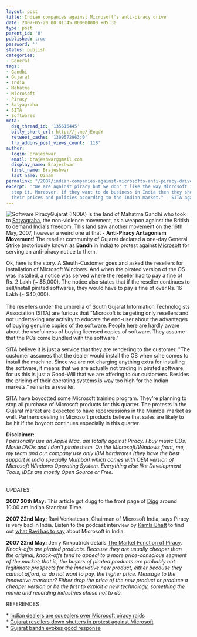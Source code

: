 ```yaml
---
layout: post
title: Indian companies against Microsoft's anti-piracy drive
date: 2007-05-20 00:01:45.000000000 +05:30
type: post
parent_id: '0'
published: true
password: ''
status: publish
categories:
- General
tags:
- Gandhi
- Gujarat
- India
- Mahatma
- Microsoft
- Piracy
- Satyagraha
- SITA
- Softwares
meta:
  dsq_thread_id: '135616445'
  bitly_short_url: http://j.mp/jEoqdY
  retweet_cache: '1309572963:0'
  trx_addons_post_views_count: '118'
author:
  login: Brajeshwar
  email: brajeshwar@gmail.com
  display_name: Brajeshwar
  first_name: Brajeshwar
  last_name: Oinam
permalink: "/2007/indian-companies-against-microsofts-anti-piracy-drive/"
excerpt: '"We are against piracy but we don''t like the way Microsoft is working to
  stop it. Moreover, if they want to do business in India then they should change
  their prices and policies according to the Indian market." - SITA against Microsoft'
---
```

<p><img src="{{ site.baseurl }}/assets/2007/05/software-piracy.jpg" alt="Software Piracy" />Gujarat (INDIA) is the land of Mahatma Gandhi who took to <a href="http://en.wikipedia.org/wiki/Satyagraha">Satyagraha</a>, the non-violence movement, as a weapon against the British to demand India's freedom. This land saw another movement on the 16th May, 2007, however a weird one at that - <strong>Anti-Piracy Antagonism Movement</strong>! The reseller community of Gujarat declared a one-day General Strike (notoriously known as <strong>Bandh</strong> in India) to protest against <a href="http://www.microsoft.com/">Microsoft</a> for serving an anti-piracy notice to them.</p>
<p>Ok, here is the story. A Sleuth-Customer goes and asked the resellers for installation of Microsoft Windows. And when the pirated version of the OS was installed, a notice was served where the reseller had to pay a fine of Rs. 2 Lakh (~ $5,000). The notice also states that if the reseller continues to sell/install pirated softwares, they would have to pay a fine of over Rs. 16 Lakh (~ $40,000).<br />
<!--more--><!-- adman --><br />
The resellers under the umbrella of South Gujarat Information Technologists Association (SITA) are furious that "Microsoft is targeting only resellers and not undertaking any activity to educate the end-user about the advantages of buying genuine copies of the software. People here are hardly aware about the usefulness of buying licensed copies of software. They assume that the PCs come bundled with the software."</p>
<p>SITA believe it is just a service that they are rendering to the customer. "The customer assumes that the dealer would install the OS when s/he comes to install the machine. Since we are not charging anything extra for installing the software, it means that we are actually not trading in pirated software, for us this is just a Good-Will that we are offering to our customers. Besides the pricing of their operating systems is way too high for the Indian markets," remarks a reseller.</p>
<p>SITA have boycotted some Microsoft training program. They're planning to stop all purchase of Microsoft products for this quarter. The protests in the Gujarat market are expected to have repercussions in the Mumbai market as well. Partners dealing in Microsoft products believe that sales are likely to be hit if the boycott continues especially in this quarter.</p>
<p><strong>Disclaimer:</strong><br />
<em>I personally use an Apple Mac, am totally against Piracy. I buy music CDs, Movie DVDs and I don't pirate them. On the Microsoft/Windows front, me, my team and our company use only IBM hardwares (they have the best support in India specially Mumbai) which comes with OEM version of Microsoft Windows Operating System. Everything else like Development Tools, IDEs are mostly Open Source or Free.</em></p>
<p><!-- adman --><br />
UPDATES</p>
<p><strong>2007 20th May:</strong> This article got dugg to the front page of <a href="http://www.digg.com/">Digg</a> around 10:00 am Indian Standard Time.</p>
<p><strong>2007 22nd May:</strong> Ravi Venkatesan, Chairman of Microsoft India, says Piracy is very bad in India. Listen to the podcast interview by <a href="http://www.podtech.net/indiatech/author/kamlab/">Kamla Bhatt</a> to find out <a href="http://www.podtech.net/indiatech/technology/1382/ravi-venkatesan-chairman-of-microsoft-india">what Ravi has to say</a> about Microsoft in India.</p>
<p><strong>2007 22nd May:</strong> Jerry Kirkpatrick details <a href="http://www.mises.org/story/2590">The Market Function of Piracy</a>. <em>Knock-offs are pirated products. Because they are usually cheaper than the original, knock-offs tend to appeal to a more price-conscious segment of the market; that is, the buyers of pirated products are probably not legitimate prospects for the innovative new product, either because they cannot afford, or do not want to pay, the higher price. Message to the innovative marketer? Either drop the price of the new product or produce a cheaper version or be the first to exploit a new technology, something the movie and recording industries chose not to do.</em></p>
<p>REFERENCES</p>
<p>* <a href="http://www.channelregister.co.uk/2007/05/18/indian_tech_vendors_protest_microsoft/">Indian dealers are squealers over Microsoft piracy raids</a><br />
* <a href="http://www.dqchannels.com/content/reselleralert/107051807.asp">Gujarat resellers down shutters in protest against Microsoft</a><br />
* <a href="http://www.itvarnews.net/news/journal_comments.asp?JournalID=4747&amp;PagePosition=1&amp;sTitle=Gujarat%20bandh%20evokes%20good%20response">Gujarat bandh evokes good response</a></p>
